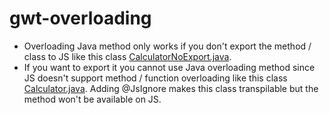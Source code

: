 # gwt-overloading

- Overloading Java method only works if you don't export the method / class to JS like this class [CalculatorNoExport.java](https://github.com/lofidewanto/gwt-overloading/blob/main/src/main/java/com/github/lofi/client/CalculatorNoExport.java).
- If you want to export it you cannot use Java overloading method since JS doesn't support method / function overloading like this class [Calculator.java](https://github.com/lofidewanto/gwt-overloading/blob/main/src/main/java/com/github/lofi/client/Calculator.java). Adding @JsIgnore makes this class transpilable but the method won't be available on JS.
